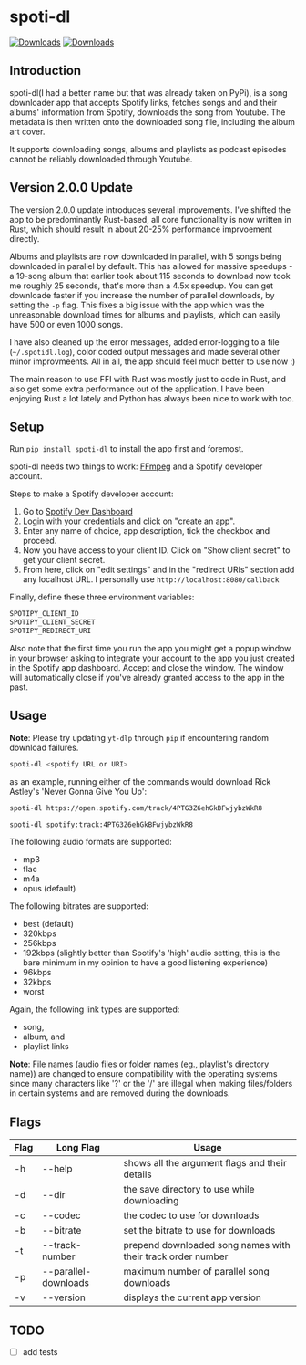 # spoti-dl

[![Downloads](https://pepy.tech/badge/spoti-dl)](https://pepy.tech/project/spoti-dl)
[![Downloads](https://pepy.tech/badge/spoti-dl/month)](https://pepy.tech/project/spoti-dl)

## Introduction

spoti-dl(I had a better name but that was already taken on PyPi), is a song downloader app that accepts Spotify links, fetches songs and and their albums' information from Spotify, downloads the song from Youtube. The metadata is then written onto the downloaded song file, including the album art cover.

It supports downloading songs, albums and playlists as podcast episodes cannot be reliably downloaded through Youtube.

## Version 2.0.0 Update

The version 2.0.0 update introduces several improvements. I've shifted the app to be predominantly Rust-based, all core functionality is now written in Rust, which should result in about 20-25% performance imprvoement directly.

Albums and playlists are now downloaded in parallel, with 5 songs being downloaded in parallel by default. This has allowed for massive speedups - a 19-song album that earlier took about 115 seconds to download now took me roughly 25 seconds, that's more than a 4.5x speedup. You can get downloade faster if you increase the number of parallel downloads, by setting the `-p` flag.
This fixes a big issue with the app which was the unreasonable download times for albums and playlists, which can easily have 500 or even 1000 songs.

I have also cleaned up the error messages, added error-logging to a file (`~/.spotidl.log`), color coded output messages and made several other minor improvmeents. All in all, the app should feel much better to use now :)

The main reason to use FFI with Rust was mostly just to code in Rust, and also get some extra performance out of the application. I have been enjoying Rust a lot lately and Python has always been nice to work with too.

## Setup

Run ```pip install spoti-dl``` to install the app first and foremost.

spoti-dl needs two things to work: [FFmpeg](https://ffmpeg.org/download.html) and a Spotify developer account.

Steps to make a Spotify developer account:

1. Go to [Spotify Dev Dashboard](https://developer.spotify.com/dashboard/applications)
2. Login with your credentials and click on "create an app".
3. Enter any name of choice, app description, tick the checkbox and proceed.
4. Now you have access to your client ID. Click on "Show client secret" to get your client secret.
5. From here, click on "edit settings" and in the "redirect URIs" section add any localhost URL. I personally use ```http://localhost:8080/callback```

Finally, define these three environment variables:

```bash
SPOTIPY_CLIENT_ID
SPOTIPY_CLIENT_SECRET
SPOTIPY_REDIRECT_URI
```

Also note that the first time you run the app you might get a popup window in your browser asking to integrate your account to the app you just created in the Spotify app dashboard. Accept and close the window. The window will automatically close if you've already granted access to the app in the past.

## Usage

**Note**: Please try updating `yt-dlp` through `pip` if encountering random download failures.

```bash
spoti-dl <spotify URL or URI> 
```

as an example, running either of the commands would download Rick Astley's 'Never Gonna Give You Up':

```bash
spoti-dl https://open.spotify.com/track/4PTG3Z6ehGkBFwjybzWkR8
```

```bash
spoti-dl spotify:track:4PTG3Z6ehGkBFwjybzWkR8
```

The following audio formats are supported:

- mp3
- flac
- m4a
- opus (default)

The following bitrates are supported:

- best (default)
- 320kbps
- 256kbps
- 192kbps (slightly better than Spotify's 'high' audio setting, this is the bare minimum in my opinion to have a good listening experience)
- 96kbps
- 32kbps
- worst

Again, the following link types are supported:

- song,
- album, and
- playlist links

**Note**: File names (audio files or folder names (eg., playlist's directory name)) are changed to ensure compatibility with the operating systems since many characters like '?' or the '/' are illegal when making files/folders in certain systems and are removed during the downloads.

## Flags

| Flag | Long Flag            | Usage                                                       |
| ---- | -------------------- | ----------------------------------------------------------- |
| -h   | --help               | shows all the argument flags and their details              |
| -d   | --dir                | the save directory to use while downloading                 |
| -c   | --codec              | the codec to use for downloads                              |
| -b   | --bitrate            | set the bitrate to use for downloads                        |
| -t   | --track-number       | prepend downloaded song names with their track order number |
| -p   | --parallel-downloads | maximum number of parallel song downloads                   |
| -v   | --version            | displays the current app version                            |

## TODO

- [ ] add tests
